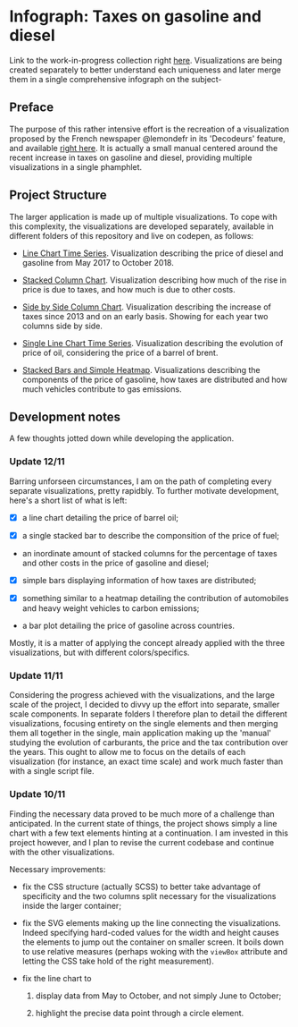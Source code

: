 # Infograph: Taxes on gasoline and diesel

Link to the work-in-progress collection right [here](https://codepen.io/collection/XeWPww/). Visualizations are being created separately to better understand each uniqueness and later merge them in a single comprehensive infograph on the subject-

## Preface

The purpose of this rather intensive effort is the recreation of a visualization proposed by the French newspaper @lemondefr in its 'Decodeurs' feature, and available [right here](https://www.lemonde.fr/les-decodeurs/article/2018/11/09/petit-manuel-a-lire-avant-de-debattre-de-la-hausse-des-prix-du-carburant_5381196_4355770.html). It is actually a small manual centered around the recent increase in taxes on gasoline and diesel, providing multiple visualizations in a single phamphlet.

## Project Structure

The larger application is made up of multiple visualizations. To cope with this complexity, the visualizations are developed separately, available in different folders of this repository and live on codepen, as follows:

- [Line Chart Time Series](https://codepen.io/borntofrappe/full/MzjOEZ). Visualization describing the price of diesel and gasoline from May 2017 to October 2018.

- [Stacked Column Chart](https://codepen.io/borntofrappe/full/RqGeQX). Visualization describing how much of the rise in price is due to taxes, and how much is due to other costs.

- [Side by Side Column Chart](https://codepen.io/borntofrappe/full/YRGRQq/). Visualization describing the increase of taxes since 2013 and on an early basis. Showing for each year two columns side by side.

- [Single Line Chart Time Series](https://codepen.io/borntofrappe/full/jQVmMW/). Visualization describing the evolution of price of oil, considering the price of a barrel of brent.

- [Stacked Bars and Simple Heatmap](https://codepen.io/borntofrappe/full/XyNoJv/). Visualizations describing the components of the price of gasoline, how taxes are distributed and how much vehicles contribute to gas emissions.

## Development notes

A few thoughts jotted down while developing the application.

### Update 12/11

Barring unforseen circumstances, I am on the path of completing every separate visualizations, pretty rapidbly. To further motivate development, here's a short list of what is left:

- [x] a line chart detailing the price of barrel oil;

- [x] a single stacked bar to describe the componsition of the price of fuel;

- an inordinate amount of stacked columns for the percentage of taxes and other costs in the price of gasoline and diesel;

- [x] simple bars displaying information of how taxes are distributed;

- [x] something similar to a heatmap detailing the contribution of automobiles and heavy weight vehicles to carbon emissions;

- a bar plot detailing the price of gasoline across countries.

Mostly, it is a matter of applying the concept already applied with the three visualizations, but with different colors/specifics.

### Update 11/11

Considering the progress achieved with the visualizations, and the large scale of the project, I decided to divvy up the effort into separate, smaller scale components. In separate folders I therefore plan to detail the different visualizations, focusing entirety on the single elements and then merging them all together in the single, main application making up the 'manual' studying the evolution of carburants, the price and the tax contribution over the years. This ought to allow me to focus on the details of each visualization (for instance, an exact time scale) and work much faster than with a single script file.

### Update 10/11

Finding the necessary data proved to be much more of a challenge than anticipated. In the current state of things, the project shows simply a line chart with a few text elements hinting at a continuation. I am invested in this project however, and I plan to revise the current codebase and continue with the other visualizations.

Necessary improvements:

- fix the CSS structure (actually SCSS) to better take advantage of specificity and the two columns split necessary for the visualizations inside the larger container;

- fix the SVG elements making up the line connecting the visualizations. Indeed specifying hard-coded values for the width and height causes the elements to jump out the container on smaller screen. It boils down to use relative measures (perhaps woking with the `viewBox` attribute and letting the CSS take hold of the right measurement).

- fix the line chart to

  1. display data from May to October, and not simply June to October;

  1. highlight the precise data point through a circle element.
